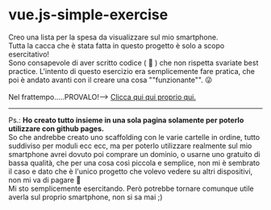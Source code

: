 # vue.js-simple-exercise

 <!-- __        ______   ______   ________  ______          ______   _______   ________   ______    ______  
/  |      /      | /      \ /        |/      \        /      \ /       \ /        | /      \  /      \ 
$$ |      $$$$$$/ /$$$$$$  |$$$$$$$$//$$$$$$  |      /$$$$$$  |$$$$$$$  |$$$$$$$$/ /$$$$$$  |/$$$$$$  |
$$ |        $$ |  $$ \__$$/    $$ |  $$ |__$$ |      $$ \__$$/ $$ |__$$ |$$ |__    $$ \__$$/ $$ |__$$ |
$$ |        $$ |  $$      \    $$ |  $$    $$ |      $$      \ $$    $$/ $$    |   $$      \ $$    $$ |
$$ |        $$ |   $$$$$$  |   $$ |  $$$$$$$$ |       $$$$$$  |$$$$$$$/  $$$$$/     $$$$$$  |$$$$$$$$ |
$$ |_____  _$$ |_ /  \__$$ |   $$ |  $$ |  $$ |      /  \__$$ |$$ |      $$ |_____ /  \__$$ |$$ |  $$ |
$$       |/ $$   |$$    $$/    $$ |  $$ |  $$ |      $$    $$/ $$ |      $$       |$$    $$/ $$ |  $$ |
$$$$$$$$/ $$$$$$/  $$$$$$/     $$/   $$/   $$/        $$$$$$/  $$/       $$$$$$$$/  $$$$$$/  $$/   $$/  -->

Creo una lista per la spesa da visualizzare sul mio smartphone.<br>
Tutta la cacca che è stata fatta in questo progetto è solo a scopo esercitativo! </br>
Sono consapevole di aver scritto codice ( :shit: ) che non rispetta svariate best practice. L'intento di questo esercizio era semplicemente fare pratica, che poi è andato avanti con il creare una cosa ""funzionante"". :stuck_out_tongue_winking_eye: <br><br>
Nel frattempo.....PROVALO!--> <a href="https://lucapu88.github.io/vue.js-simple-exercise/" target="_blank">Clicca qui qui proprio qui.</a>
<br><hr>
Ps.: **Ho creato tutto insieme in una sola pagina solamente per poterlo utilizzare con github pages.** <br>
So che andrebbe creato uno scaffolding con le varie cartelle in ordine, tutto suddiviso per moduli ecc ecc, ma per poterlo utilizzare realmente sul mio smartphone avrei dovuto poi comprare un dominio, o usarne uno gratuito di bassa qualità, che per una cosa così piccola e semplice, non mi è sembrato il caso e dato che è l'unico progetto che volevo vedere su altri dispositivi, non mi va di pagare :rofl: <br>
Mi sto semplicemente esercitando. Però potrebbe tornare comunque utile averla sul proprio smartphone, non si sa mai ;)<br>
